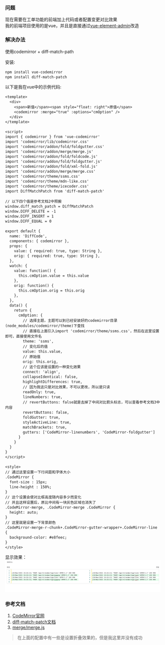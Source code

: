 ### 问题
现在需要在工单功能的前端加上代码或者配置变更对比效果  
我的前端项目使用的是vue，并且是直接通过[vue-element-admin](https://github.com/PanJiaChen/vue-element-admin)改造  

### 解决办法
使用codemirror + diff-match-path  

安装:
```
npm install vue-codemirror
npm install diff-match-patch
```

以下是我在vue中的示例代码:  
```
<template>
  <div>
    <span>新值</span><span style="float: right">原值</span>
    <codemirror :merge="true" :options="cmOption" />
  </div>
</template>

<script>
import { codemirror } from 'vue-codemirror'
import 'codemirror/lib/codemirror.css'
import 'codemirror/addon/fold/foldgutter.css'
import 'codemirror/addon/merge/merge.js'
import 'codemirror/addon/fold/foldcode.js'
import 'codemirror/addon/fold/foldgutter.js'
import 'codemirror/addon/fold/xml-fold.js'
import 'codemirror/addon/merge/merge.css'
import 'codemirror/theme/ssms.css'
import 'codemirror/theme/mdn-like.css'
import 'codemirror/theme/icecoder.css'
import DiffMatchPatch from 'diff-match-patch'

// 以下四个值是参考文档2中照搬
window.diff_match_patch = DiffMatchPatch
window.DIFF_DELETE = -1
window.DIFF_INSERT = 1
window.DIFF_EQUAL = 0

export default {
  name: 'DiffCode',
  components: { codemirror },
  props: {
    value: { required: true, type: String },
    orig: { required: true, type: String },
  },
  watch: {
    value: function() {
      this.cmOption.value = this.value
    },
    orig: function() {
      this.cmOption.orig = this.orig
    },
  },
  data() {
    return {
      cmOption: {
        // 选择主题，主题可以到已经安装好的codemirror目录(node_modules/codemirror/theme)下查找
        // 直接在上面引入import 'codemirror/theme/ssms.css'，然后在这里设置即可，直接使用文件名
        theme: 'ssms',
        // 变化后的值
        value: this.value,
        // 原始值
        orig: this.orig,
        // 这个应该是设置的一种变化效果
        connect: 'align',
        collapseIdentical: false,
        highlightDifferences: true,
        // 因为我这只是对比效果，不可以更改，所以是只读
        readOnly: true,
        lineNumbers: true,
        // revertButtons: false就是去掉了中间对比箭头标志，可以查看参考文档3中内容
        revertButtons: false,
        foldGutter: true,
        styleActiveLine: true,
        matchBrackets: true,
        gutters: ['CodeMirror-linenumbers', 'CodeMirror-foldgutter']
      }
    }
  }
}
</script>

<style>
// 通过这里设置一下行间距和字体大小
.CodeMirror {
  font-size : 15px;
  line-height : 150%;
}
// 这个设置会使对比框高度随内容多少而变化
// 并且这样设置后，原比中间有一块灰色区域也消失了
.CodeMirror-merge, .CodeMirror-merge .CodeMirror {
  height: auto;
}
// 这里就是设置一下背景颜色
.CodeMirror-merge-r-chunk+.CodeMirror-gutter-wrapper+.CodeMirror-line {
  background-color: #e8feec;
}
</style>
```

显示效果：  
![对比效果图片](https://github.com/bxxfighting/knowledge/blob/master/fe/asset/%E4%BB%A3%E7%A0%81%E5%AF%B9%E6%AF%94.jpg)  

### 参考文档
1. [CodeMirror官网](https://codemirror.net/)  
2. [diff-match-patch文档](https://www.npmjs.com/package/diff-match-patch)  
3. [merge/merge.js](https://codemirror.net/doc/manual.html)  

> 在上面的配置中有一些是设置折叠效果的，但是我这里并没有成功  
